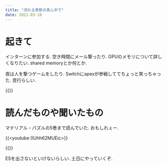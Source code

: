 ```yaml
---
title: "流れる季節の真ん中で"
date: 2021-03-10
---
```


# 起きて
インターンに参加する. 空き時間にメール撃ったり. GPUのメモリについて詳しくなりたい. shared memoryとか何とか.

夜は人を撃つゲームをしたり. Switchにapexが参戦しててちょっと笑っちゃった. 苦行らしい.

{{<tweet user="dango_bot" id="1369627295619555328">}}
# 読んだものや聞いたもの
マテリアル・パズルの5巻まで読んでいた. おもしれぇー.

{{<youtube 0Uhh62MUEic>}}

{{<youtube UNRJyBHziX4>}}

ESを出さないといけないらしい. 土日にやっていくぞ.